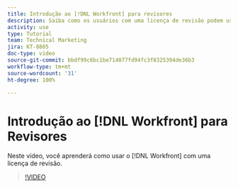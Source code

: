 ```yaml
---
title: Introdução ao [!DNL Workfront] para revisores
description: Saiba como os usuários com uma licença de revisão podem usar o [!DNL  Workfront].
activity: use
type: Tutorial
team: Technical Marketing
jira: KT-8805
doc-type: video
source-git-commit: bbdf99c6bc1be714077fd94fc3f8325394de36b3
workflow-type: tm+mt
source-wordcount: '31'
ht-degree: 100%

---
```


# Introdução ao [!DNL Workfront] para Revisores

Neste vídeo, você aprenderá como usar o [!DNL  Workfront] com uma licença de revisão.

>[!VIDEO](https://video.tv.adobe.com/v/3438691/?quality=12&learn=on&enablevpops=1&captions=por_br)
